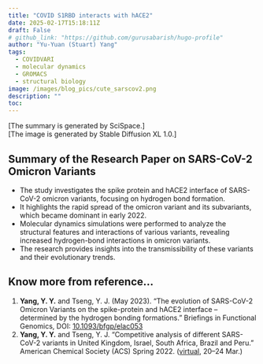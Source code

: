 ```yaml
---
title: "COVID S1RBD interacts with hACE2"
date: 2025-02-17T15:18:11Z
draft: False
# github_link: "https://github.com/gurusabarish/hugo-profile"
author: "Yu-Yuan (Stuart) Yang"
tags:
  - COVIDVARI
  - molecular dynamics
  - GROMACS
  - structural biology
image: /images/blog_pics/cute_sarscov2.png
description: ""
toc: 
---
```

[The summary is generated by SciSpace.]  
[The image is generated by Stable Diffusion XL 1.0.]  

## Summary of the Research Paper on SARS-CoV-2 Omicron Variants 

- The study investigates the spike protein and hACE2 interface of SARS-CoV-2 omicron variants, focusing on hydrogen bond formation.
- It highlights the rapid spread of the omicron variant and its subvariants, which became dominant in early 2022.
- Molecular dynamics simulations were performed to analyze the structural features and interactions of various variants, revealing increased hydrogen-bond interactions in omicron variants.
- The research provides insights into the transmissibility of these variants and their evolutionary trends.


## Know more from reference...
1. **Yang, Y. Y.** and Tseng, Y. J. (May 2023). “The evolution of SARS-CoV-2 Omicron Variants on the spike-protein and hACE2 interface – determined by the hydrogen bonding formations.” Briefings in Functional Genomics, DOI: [10.1093/bfgp/elac053](https://doi.org/10.1093/bfgp/elac053)  
2. **Yang, Y. Y.** and Tseng, Y. J. “Competitive analysis of different SARS-CoV-2 variants in United Kingdom, Israel, South Africa, Brazil and Peru.” American Chemical Society (ACS) Spring 2022. ([virtual](https://www.morressier.com/o/event/623377e0b300ee00119b311f/article/6234a182818a915252b7f606), 20–24 Mar.)   